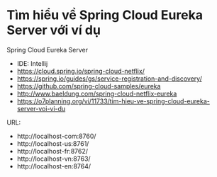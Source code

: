 # Tìm hiểu về Spring Cloud Eureka Server với ví dụ

Spring Cloud Eureka Server

- IDE: Intellij
- https://cloud.spring.io/spring-cloud-netflix/
- https://spring.io/guides/gs/service-registration-and-discovery/
- https://github.com/spring-cloud-samples/eureka
- http://www.baeldung.com/spring-cloud-netflix-eureka
- https://o7planning.org/vi/11733/tim-hieu-ve-spring-cloud-eureka-server-voi-vi-du

URL:

- http://localhost-com:8760/
- http://localhost-us:8761/
- http://localhost-fr:8762/
- http://localhost-vn:8763/
- http://localhost-en:8764/
